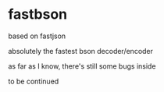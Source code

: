 # fastbson
based on fastjson

absolutely the fastest bson decoder/encoder

as far as I know, there's still some bugs inside

to be continued